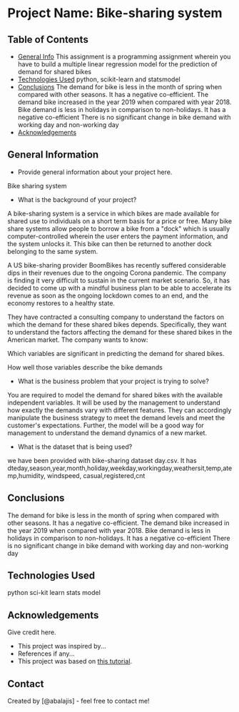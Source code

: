 # Project Name: Bike-sharing system


## Table of Contents
* [General Info](#general-information)
This assignment is a programming assignment wherein you have to build a multiple linear regression model 
for the prediction of demand for shared bikes
* [Technologies Used](#technologies-used)
python, scikit-learn and statsmodel
* [Conclusions](#conclusions)
The demand for bike is less in the month of spring when compared with other seasons. It has a negative co-efficient.
The demand bike increased in the year 2019 when compared with year 2018.
Bike demand is less in holidays in comparison to non-holidays. It has a negative co-efficient 
There is no significant change in bike demand with working day and non-working day
* [Acknowledgements](#acknowledgements)

<!-- You can include any other section that is pertinent to your problem -->

## General Information
- Provide general information about your project here.

Bike sharing system

- What is the background of your project?

A bike-sharing system is a service in which bikes are made available for shared use to individuals on a short 
term basis for a price or free. Many bike share systems allow people to borrow a bike from a "dock" which is 
usually computer-controlled wherein the user enters the payment information, and the system unlocks it. This 
bike can then be returned to another dock belonging to the same system.

A US bike-sharing provider BoomBikes has recently suffered considerable dips in their revenues due to the
 ongoing Corona pandemic. The company is finding it very difficult to sustain in the current market scenario.
 So, it has decided to come up with a mindful business plan to be able to accelerate its revenue as soon as 
 the ongoing lockdown comes to an end, and the economy restores to a healthy state. 

 They have contracted a consulting company to understand the factors on which the demand for these 
 shared bikes depends. Specifically, they want to understand the factors affecting the demand for these 
 shared bikes in the American market. The company wants to know:
 
 Which variables are significant in predicting the demand for shared bikes.
 
 How well those variables describe the bike demands
 
- What is the business problem that your project is trying to solve?

You are required to model the demand for shared bikes with the available independent variables. 
It will be used by the management to understand how exactly the demands vary with different features. 
They can accordingly manipulate the business strategy to meet the demand levels and meet the customer's
 expectations. Further, the model will be a good way for management to understand the demand dynamics 
 of a new market. 

- What is the dataset that is being used?

we have been provided with bike-sharing dataset day.csv.
It has dteday,season,year,month,holiday,weekday,workingday,weathersit,temp,atemp,humidity,
windspeed, casual,registered,cnt

<!-- You don't have to answer all the questions - just the ones relevant to your project. -->

## Conclusions

The demand for bike is less in the month of spring when compared with other seasons. It has a negative co-efficient.
The demand bike increased in the year 2019 when compared with year 2018.
Bike demand is less in holidays in comparison to non-holidays. It has a negative co-efficient
There is no significant change in bike demand with working day and non-working day
<!-- You don't have to answer all the questions - just the ones relevant to your project. -->


## Technologies Used
python
sci-kit learn
stats model

<!-- As the libraries versions keep on changing, it is recommended to mention the version of library used in this project -->

## Acknowledgements
Give credit here.
- This project was inspired by...
- References if any...
- This project was based on [this tutorial](https://www.example.com).


## Contact
Created by [@abalajis] - feel free to contact me!


<!-- Optional -->
<!-- ## License -->
<!-- This project is open source and available under the [... License](). -->

<!-- You don't have to include all sections - just the one's relevant to your project -->